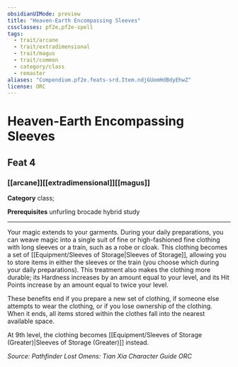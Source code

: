 ```yaml
---
obsidianUIMode: preview
title: "Heaven-Earth Encompassing Sleeves"
cssclasses: pf2e,pf2e-spell
tags:
  - trait/arcane
  - trait/extradimensional
  - trait/magus
  - trait/common
  - category/class
  - remaster
aliases: "Compendium.pf2e.feats-srd.Item.ndjGUomHdBdyEhwZ"
license: ORC
---
```

# Heaven-Earth Encompassing Sleeves
## Feat 4
### [[arcane]][[extradimensional]][[magus]]

**Category** class; 



**Prerequisites** unfurling brocade hybrid study
* * *
Your magic extends to your garments. During your daily preparations, you can weave magic into a single suit of fine or high-fashioned fine clothing with long sleeves or a train, such as a robe or cloak. This clothing becomes a set of [[Equipment/Sleeves of Storage|Sleeves of Storage]], allowing you to store items in either the sleeves or the train (you choose which during your daily preparations). This treatment also makes the clothing more durable; its Hardness increases by an amount equal to your level, and its Hit Points increase by an amount equal to twice your level.

These benefits end if you prepare a new set of clothing, if someone else attempts to wear the clothing, or if you lose ownership of the clothing. When it ends, all items stored within the clothes fall into the nearest available space.

At 9th level, the clothing becomes [[Equipment/Sleeves of Storage (Greater)|Sleeves of Storage (Greater)]] instead.

*Source: Pathfinder Lost Omens: Tian Xia Character Guide*
*ORC*
